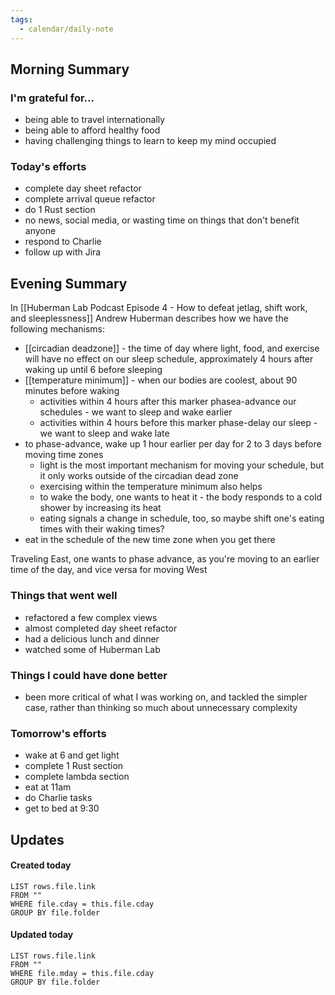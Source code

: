 ```yaml
---
tags:
  - calendar/daily-note
---
```


## Morning Summary

### I'm grateful for...

- being able to travel internationally
- being able to afford healthy food
- having challenging things to learn to keep my mind occupied

### Today's efforts

- complete day sheet refactor
- complete arrival queue refactor
- do 1 Rust section
- no news, social media, or wasting time on things that don't benefit anyone
- respond to Charlie
- follow up with Jira

## Evening Summary

In [[Huberman Lab Podcast Episode 4 - How to defeat jetlag, shift work, and sleeplessness]] Andrew Huberman describes how we have the following mechanisms:

- [[circadian deadzone]] - the time of day where light, food, and exercise will have no effect on our sleep schedule, approximately 4 hours after waking up until 6 before sleeping
- [[temperature minimum]] - when our bodies are coolest, about 90 minutes before waking
	- activities within 4 hours after this marker phasea-advance our schedules - we want to sleep and wake earlier
	- activities within 4 hours before this marker phase-delay our sleep - we want to sleep and wake late
- to phase-advance, wake up 1 hour earlier per day for 2 to 3 days before moving time zones
	- light is the most important mechanism for moving your schedule, but it only works outside of the circadian dead zone
	- exercising within the temperature minimum also helps
	- to wake the body, one wants to heat it - the body responds to a cold shower by increasing its heat
	- eating signals a change in schedule, too, so maybe shift one's eating times with their waking times?
- eat in the schedule of the new time zone when you get there 

Traveling East, one wants to phase advance, as you're moving to an earlier time of the day, and vice versa for moving West

### Things that went well

- refactored a few complex views
- almost completed day sheet refactor
- had a delicious lunch and dinner
- watched some of Huberman Lab

### Things I could have done better

- been more critical of what I was working on, and tackled the simpler case, rather than thinking so much about unnecessary complexity

### Tomorrow's efforts

- wake at 6 and get light
- complete 1 Rust section
- complete lambda section
- eat at 11am
- do Charlie tasks 
- get to bed at 9:30

## Updates

#### Created today

```dataview
LIST rows.file.link
FROM ""
WHERE file.cday = this.file.cday
GROUP BY file.folder
```

#### Updated today

```dataview
LIST rows.file.link
FROM ""
WHERE file.mday = this.file.cday
GROUP BY file.folder
```
